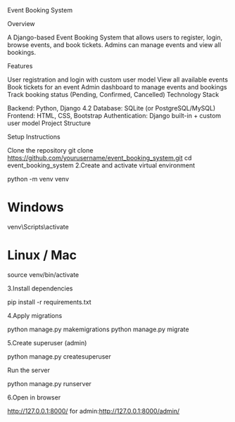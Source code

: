 Event Booking System

Overview

A Django-based Event Booking System that allows users to register, login, browse events, and book tickets. Admins can manage events and view all bookings.

Features

User registration and login with custom user model
View all available events
Book tickets for an event
Admin dashboard to manage events and bookings
Track booking status (Pending, Confirmed, Cancelled)
Technology Stack

Backend: Python, Django 4.2
Database: SQLite (or PostgreSQL/MySQL)
Frontend: HTML, CSS, Bootstrap
Authentication: Django built-in + custom user model
Project Structure

Setup Instructions

Clone the repository
git clone https://github.com/yourusername/event_booking_system.git
cd event_booking_system
2.Create and activate virtual environment

python -m venv venv
# Windows
venv\Scripts\activate
# Linux / Mac
source venv/bin/activate


3.Install dependencies

pip install -r requirements.txt


4.Apply migrations

python manage.py makemigrations
python manage.py migrate


5.Create superuser (admin)

python manage.py createsuperuser


Run the server

python manage.py runserver


6.Open in browser

http://127.0.0.1:8000/
for admin:http://127.0.0.1:8000/admin/
